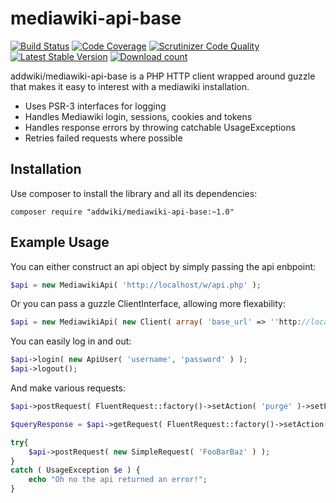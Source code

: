 mediawiki-api-base
==================
[![Build Status](https://travis-ci.org/addwiki/mediawiki-api-base.svg?branch=master)](https://travis-ci.org/addwiki/mediawiki-api-base)
[![Code Coverage](https://scrutinizer-ci.com/g/addwiki/mediawiki-api-base/badges/coverage.png?b=master)](https://scrutinizer-ci.com/g/addwiki/mediawiki-api-base/?branch=master)
[![Scrutinizer Code Quality](https://scrutinizer-ci.com/g/addwiki/mediawiki-api-base/badges/quality-score.png?b=master)](https://scrutinizer-ci.com/g/addwiki/mediawiki-api-base/?branch=master)
[![Latest Stable Version](https://poser.pugx.org/addwiki/mediawiki-api-base/version.png)](https://packagist.org/packages/addwiki/mediawiki-api-base)
[![Download count](https://poser.pugx.org/addwiki/mediawiki-api-base/d/total.png)](https://packagist.org/packages/addwiki/mediawiki-api-base)

addwiki/mediawiki-api-base is a PHP HTTP client wrapped around guzzle that makes it easy to interest with a mediawiki installation.

 - Uses PSR-3 interfaces for logging
 - Handles Mediawiki login, sessions, cookies and tokens
 - Handles response errors by throwing catchable UsageExceptions
 - Retries failed requests where possible

## Installation

Use composer to install the library and all its dependencies:

	composer require "addwiki/mediawiki-api-base:~1.0"

## Example Usage

You can either construct an api object by simply passing the api enbpoint:

```php
$api = new MediawikiApi( 'http://localhost/w/api.php' );
```

Or you can pass a guzzle ClientInterface, allowing more flexability:

```php
$api = new MediawikiApi( new Client( array( 'base_url' => ''http://localhost/w/api.php'' ) ) );
```

You can easily log in and out:

```php
$api->login( new ApiUser( 'username', 'password' ) );
$api->logout();
```

And make various requests:

```php
$api->postRequest( FluentRequest::factory()->setAction( 'purge' )->setParam( 'titles', 'FooBar' ) );

$queryResponse = $api->getRequest( FluentRequest::factory()->setAction( 'query' )->setParam( 'meta', 'siteinfo' ) );

try{
	$api->postRequest( new SimpleRequest( 'FooBarBaz' ) );
}
catch ( UsageException $e ) {
	echo "Oh no the api returned an error!";
}
```
